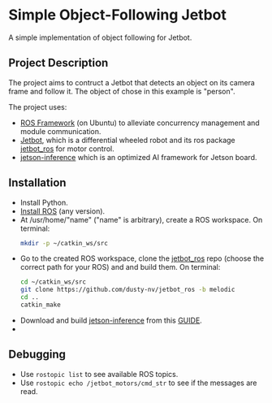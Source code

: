 # Simple Object-Following Jetbot 
A simple implementation of object following for Jetbot. 

## Project Description
The project aims to contruct a Jetbot that detects an object on its camera frame and follow it. The object of chose in this example is "person".

The project uses: 
* [ROS Framework](http://wiki.ros.org/) (on Ubuntu) to alleviate concurrency management and module communication.
* [Jetbot](https://jetbot.org/master/), which is a differential wheeled robot and its ros package [jetbot_ros](https://github.com/dusty-nv/jetbot_ros) for motor control.
* [jetson-inference](https://github.com/dusty-nv/jetson-inference) which is an optimized AI framework for Jetson board.

## Installation
* Install Python.
* [Install ROS](http://wiki.ros.org/melodic/Installation/Ubuntu) (any version).
* At /usr/home/"name" ("name" is arbitrary), create a ROS workspace. On terminal: 
   ```sh
   mkdir -p ~/catkin_ws/src
   ```
* Go to the created ROS workspace, clone the [jetbot_ros](https://github.com/dusty-nv/jetbot_ros) repo (choose the correct path for your ROS) and  and build them. On terminal: 
   ```sh
   cd ~/catkin_ws/src
   git clone https://github.com/dusty-nv/jetbot_ros -b melodic
   cd ..
   catkin_make
   ```
* Download and build [jetson-inference](https://github.com/dusty-nv/jetson-inference) from this [GUIDE](https://github.com/dusty-nv/jetson-inference/blob/master/docs/building-repo-2.md).
* 

## Debugging 
* Use `rostopic list` to see available ROS topics.
* Use `rostopic echo /jetbot_motors/cmd_str` to see if the messages are read.
